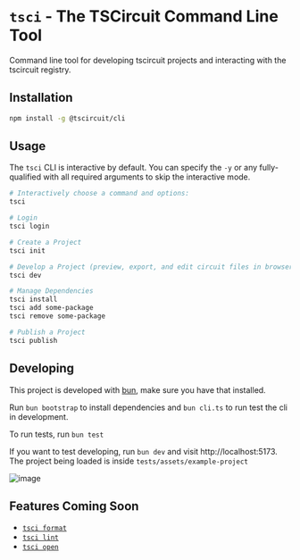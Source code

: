 # `tsci` - The TSCircuit Command Line Tool

Command line tool for developing tscircuit projects and interacting with the
tscircuit registry.

## Installation

```bash
npm install -g @tscircuit/cli
```

## Usage

The `tsci` CLI is interactive by default. You can specify the `-y` or any fully-
qualified with all required arguments to skip the interactive mode.

```bash
# Interactively choose a command and options:
tsci

# Login
tsci login

# Create a Project
tsci init

# Develop a Project (preview, export, and edit circuit files in browser)
tsci dev

# Manage Dependencies
tsci install
tsci add some-package
tsci remove some-package

# Publish a Project
tsci publish
```

## Developing

This project is developed with [bun](https://bun.sh/), make sure you have
that installed.

Run `bun bootstrap` to install dependencies and `bun cli.ts` to run test the cli in development.

To run tests, run `bun test`

If you want to test developing, run `bun dev` and visit http://localhost:5173. The project being
loaded is inside `tests/assets/example-project`

![image](https://github.com/tscircuit/cli/assets/1910070/cabb180d-a64f-4fe5-a6af-26f990af39b3)


## Features Coming Soon

- [`tsci format`](https://github.com/tscircuit/cli/issues/1)
- [`tsci lint`](https://github.com/tscircuit/cli/issues/2)
- [`tsci open`](https://github.com/tscircuit/cli/issues/4)
